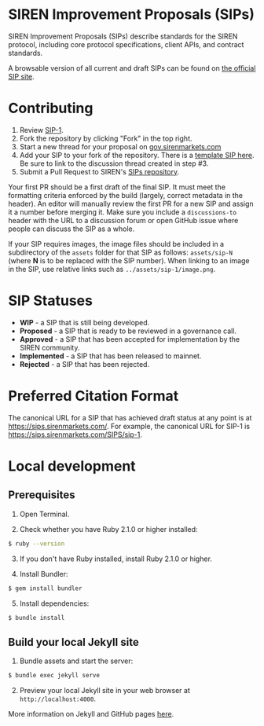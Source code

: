 # SIREN Improvement Proposals (SIPs)

SIREN Improvement Proposals (SIPs) describe standards for the SIREN protocol, including core protocol specifications, client APIs, and contract standards.

A browsable version of all current and draft SIPs can be found on [the official SIP site](https://sips.sirenmarkets.com/).

# Contributing

 1. Review [SIP-1](SIPS/sip-1.md).
 2. Fork the repository by clicking "Fork" in the top right.
 3. Start a new thread for your proposal on [gov.sirenmarkets.com](https://gov.sirenmarkets.com)
 4. Add your SIP to your fork of the repository. There is a [template SIP here](sip-template.md). Be sure to link to the discussion thread created in step #3.
 5. Submit a Pull Request to SIREN's [SIPs repository](https://github.com/sirenmarkets/SIPs).

Your first PR should be a first draft of the final SIP. It must meet the formatting criteria enforced by the build (largely, correct metadata in the header). An editor will manually review the first PR for a new SIP and assign it a number before merging it. Make sure you include a `discussions-to` header with the URL to a discussion forum or open GitHub issue where people can discuss the SIP as a whole.

If your SIP requires images, the image files should be included in a subdirectory of the `assets` folder for that SIP as follows: `assets/sip-N` (where **N** is to be replaced with the SIP number). When linking to an image in the SIP, use relative links such as `../assets/sip-1/image.png`.

# SIP Statuses

+ **WIP** - a SIP that is still being developed.
+ **Proposed** - a SIP that is ready to be reviewed in a governance call.
+ **Approved** - a SIP that has been accepted for implementation by the SIREN
  community.
+ **Implemented** - a SIP that has been released to mainnet.
+ **Rejected** - a SIP that has been rejected.

# Preferred Citation Format

The canonical URL for a SIP that has achieved draft status at any point is at https://sips.sirenmarkets.com/. For example, the canonical URL for SIP-1 is https://sips.sirenmarkets.com/SIPS/sip-1.

# Local development

## Prerequisites

1. Open Terminal.

2. Check whether you have Ruby 2.1.0 or higher installed:

```sh
$ ruby --version
```

3. If you don't have Ruby installed, install Ruby 2.1.0 or higher.

4. Install Bundler:

```sh
$ gem install bundler
```

5. Install dependencies:

```sh
$ bundle install
```

## Build your local Jekyll site

1. Bundle assets and start the server:

```sh
$ bundle exec jekyll serve
```

2. Preview your local Jekyll site in your web browser at `http://localhost:4000`.

More information on Jekyll and GitHub pages [here](https://help.github.com/en/enterprise/2.14/user/articles/setting-up-your-github-pages-site-locally-with-jekyll).
